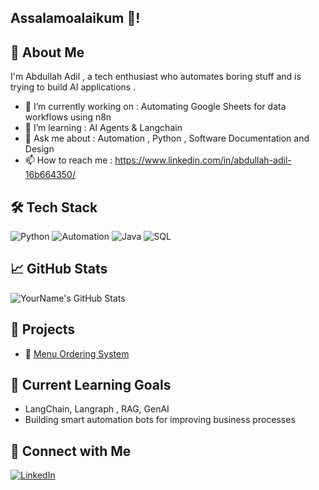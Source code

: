 ## Assalamoalaikum 👋!

## 💼 About Me  
I'm Abdullah Adil , a tech enthusiast who automates boring stuff and is trying to build AI applications . 

- 🔭 I’m currently working on : Automating Google Sheets for data workflows using n8n
- 🌱 I’m learning : AI Agents & Langchain 
- 💬 Ask me about : Automation , Python , Software Documentation and Design
- 📫 How to reach me : https://www.linkedin.com/in/abdullah-adil-16b664350/

## 🛠️ Tech Stack
![Python](https://img.shields.io/badge/Python-3670A0?style=for-the-badge&logo=python&logoColor=ffdd54)
![Automation](https://img.shields.io/badge/Automation-grey?style=for-the-badge&logo=gear&logoColor=white)
![Java](https://img.shields.io/badge/Java-007396?style=for-the-badge&logo=java&logoColor=white)
![SQL](https://img.shields.io/badge/SQL-336791?style=for-the-badge&logo=postgresql&logoColor=white)


## 📈 GitHub Stats
![YourName's GitHub Stats](https://github-readme-stats.vercel.app/api?username=YourUsername&show_icons=true&theme=radical)

## 🚀 Projects
- 🔹 [Menu Ordering System](https://github.com/yourusername/project-name)

## 🧠 Current Learning Goals
- LangChain, Langraph , RAG, GenAI
- Building smart automation bots for improving business processes 

## 🔗 Connect with Me
[![LinkedIn](https://img.shields.io/badge/LinkedIn-blue?style=for-the-badge&logo=linkedin)](https://www.linkedin.com/in/abdullah-adil-16b664350/)
